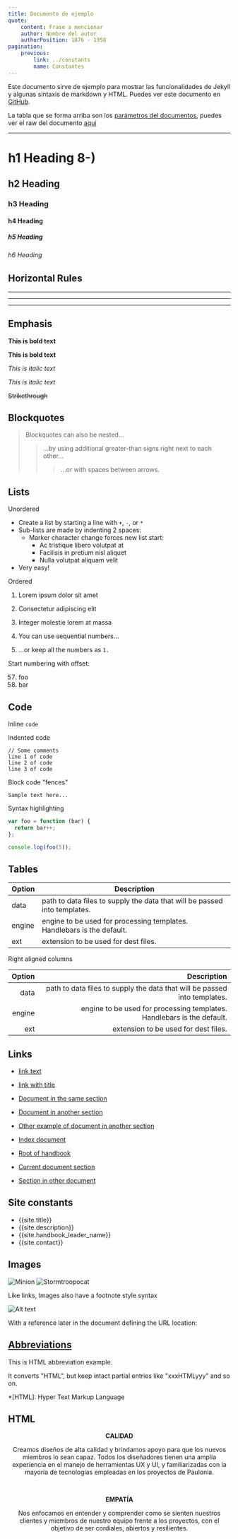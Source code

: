 ```yaml
---
title: Documento de ejemplo
quote:
    content: Frase a mencionar
    author: Nombre del autor
    authorPosition: 1876 - 1958
pagination:
    previous:
        link: ../constants
        name: Constantes
---
```


Este documento sirve de ejemplo para mostrar las funcionalidades de Jekyll y algunas sintaxis de markdown y HTML. Puedes ver este documento en [GitHub](https://github.com/PauloniaAQP/paulonia_handbook/blob/main/contribute/example.md).

La tabla que se forma arriba son los [parámetros del documentos](../parameters), puedes ver el raw del documento [aquí](https://raw.githubusercontent.com/PauloniaAQP/paulonia_handbook/main/contribute/example.md)

---

# h1 Heading 8-)
## h2 Heading
### h3 Heading
#### h4 Heading
##### h5 Heading
###### h6 Heading


## Horizontal Rules

___

---

***

## Emphasis

**This is bold text**

__This is bold text__

*This is italic text*

_This is italic text_

~~Strikethrough~~


## Blockquotes


> Blockquotes can also be nested...
>> ...by using additional greater-than signs right next to each other...
> > > ...or with spaces between arrows.


## Lists

Unordered

+ Create a list by starting a line with `+`, `-`, or `*`
+ Sub-lists are made by indenting 2 spaces:
  - Marker character change forces new list start:
    * Ac tristique libero volutpat at
    + Facilisis in pretium nisl aliquet
    - Nulla volutpat aliquam velit
+ Very easy!

Ordered

1. Lorem ipsum dolor sit amet
2. Consectetur adipiscing elit
3. Integer molestie lorem at massa


1. You can use sequential numbers...
1. ...or keep all the numbers as `1.`

Start numbering with offset:

57. foo
1. bar


## Code

Inline `code`

Indented code

    // Some comments
    line 1 of code
    line 2 of code
    line 3 of code


Block code "fences"

```
Sample text here...
```

Syntax highlighting

``` js
var foo = function (bar) {
  return bar++;
};

console.log(foo(5));
```

## Tables

| Option | Description |
| ------ | ----------- |
| data   | path to data files to supply the data that will be passed into templates. |
| engine | engine to be used for processing templates. Handlebars is the default. |
| ext    | extension to be used for dest files. |

Right aligned columns

| Option | Description |
| ------:| -----------:|
| data   | path to data files to supply the data that will be passed into templates. |
| engine | engine to be used for processing templates. Handlebars is the default. |
| ext    | extension to be used for dest files. |


## Links

- [link text](https://paulonia.dev/)
- [link with title](https://paulonia.dev/ "title text!")

- [Document in the same section](../links)
- [Document in another section](../../studios/roles)
- [Other example of document in another section](../../backend/procesos/desarrollo)
- [Index document](../../studios/)
- [Root of handbook](/)

- [Current document section](#code)
- [Section in other document](../../studios/roles/#roles)


## Site constants

- {{site.title}}
- {{site.description}}
- {{site.handbook_leader_name}}
- {{site.contact}}

## Images

![Minion](https://octodex.github.com/images/minion.png)
![Stormtroopocat](https://octodex.github.com/images/stormtroopocat.jpg "The Stormtroopocat")

Like links, Images also have a footnote style syntax

![Alt text][id]

With a reference later in the document defining the URL location:

[id]: https://octodex.github.com/images/dojocat.jpg  "The Dojocat"


## [Abbreviations](https://github.com/markdown-it/markdown-it-abbr)

This is HTML abbreviation example.

It converts "HTML", but keep intact partial entries like "xxxHTMLyyy" and so on.

*[HTML]: Hyper Text Markup Language

## HTML

<center><b>CALIDAD</b></center>
<p></p>
<center>Creamos diseños de alta calidad y brindamos apoyo para que los nuevos miembros
lo sean capaz. Todos los diseñadores tienen una amplia experiencia en el manejo de
herramientas UX y UI, y familiarizadas con la mayoría de tecnologías empleadas en
los proyectos de Paulonia.</center>

&nbsp;&nbsp;&nbsp;

<center><b>EMPATÍA</b></center>
<p></p>
<center>Nos enfocamos en entender y comprender como se sienten nuestros clientes y
miembros de nuestro equipo frente a los proyectos, con el objetivo de ser cordiales,
abiertos y resilientes.</center>